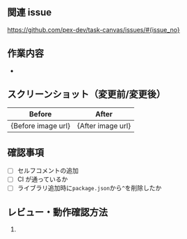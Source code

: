 ## 関連 issue

https://github.com/pex-dev/task-canvas/issues/#{issue_no}

## 作業内容

-

## スクリーンショット（変更前/変更後）

| Before             | After             |
| ------------------ | ----------------- |
| {Before image url} | {After image url} |

## 確認事項

- [ ] セルフコメントの追加
- [ ] CI が通っているか
- [ ] ライブラリ追加時に`package.json`から`^`を削除したか

## レビュー・動作確認方法

1.
